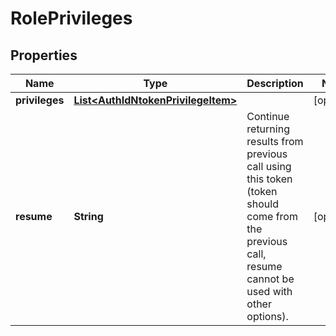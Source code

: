 
# RolePrivileges

## Properties
Name | Type | Description | Notes
------------ | ------------- | ------------- | -------------
**privileges** | [**List&lt;AuthIdNtokenPrivilegeItem&gt;**](AuthIdNtokenPrivilegeItem.md) |  |  [optional]
**resume** | **String** | Continue returning results from previous call using this token (token should come from the previous call, resume cannot be used with other options). |  [optional]



